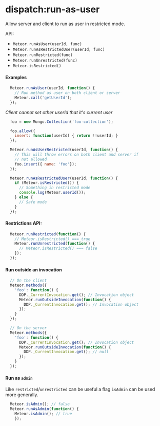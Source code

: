 dispatch:run-as-user
===============

Allow server and client to run as user in restricted mode.

API:
* `Meteor.runAsUser(userId, func)`
* `Meteor.runAsRestrictedUser(userId, func)`
* `Meteor.runRestricted(func)`
* `Meteor.runUnrestricted(func)`
* `Meteor.isRestricted()`


#### Examples
```js
  Meteor.runAsUser(userId, function() {
    // Run method as user on both client or server
    Meteor.call('getUserId');
  });
```
*Client cannot set other userId that it's current user*

```js
  foo = new Mongo.Collection('foo-collection');

  foo.allow({
    insert: function(userId) { return !!userId; }
  });

  Meteor.runAsUserRestricted(userId, function() {
    // This will throw errors on both client and server if
    // not allowed
    foo.insert({ name: 'foo'});
  });
```

```js
  Meteor.runAsRestrictedUser(userId, function() {
    if (Meteor.isRestricted()) {
      // Something in restricted mode
      console.log(Meteor.userId());
    } else {
      // Safe mode
    }
  });
```

#### Restrictions API:
```js
  Meteor.runRestricted(function() {
    // Meteor.isRestricted() === true
    Meteor.runUnrestricted(function() {
      // Meteor.isRestricted() === false
    });
  });
```

#### Run outside an invocation
```js
  // On the client
  Meteor.methods({
    'foo': function() {    
      DDP._CurrentInvocation.get(); // Invocation object
      Meteor.runOutsideInvocation(function() {
        DDP._CurrentInvocation.get(); // Invocation object
      });
    }
  });

  // On the server
  Meteor.methods({
    'foo': function() {    
      DDP._CurrentInvocation.get(); // Invocation object
      Meteor.runOutsideInvocation(function() {
        DDP._CurrentInvocation.get(); // null
      });
    }
  });
```

#### Run as `admin`
Like `restricted`/`unrestricted` can be useful a flag `isAdmin` can be used more generally.
```js
  Meteor.isAdmin(); // false
  Meteor.runAsAdmin(function() {
    Meteor.isAdmin(); // true
    });
```